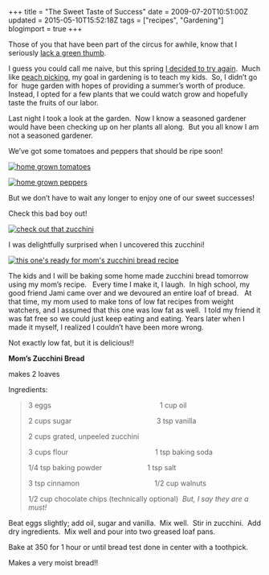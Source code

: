 +++
title = "The Sweet Taste of Success"
date = 2009-07-20T10:51:00Z
updated = 2015-05-10T15:52:18Z
tags = ["recipes", "Gardening"]
blogimport = true 
+++

Those of you that have been part of the circus for awhile, know that I seriously [lack a green thumb](http://lifeatthecircus.com/2008/03/31/my-not-so-green-thumb/).&#160; 

I guess you could call me naive, but this spring [I decided to try again](http://lifeatthecircus.com/2009/05/19/wow-i-did-it/).&#160; Much like [peach picking](http://lifeatthecircus.com/2009/07/16/millions-of-peaches-peaches-for-me/), my goal in gardening is to teach my kids.&#160; So, I didn’t go for&#160; huge garden with hopes of providing a summer’s worth of produce.&#160; Instead, I opted for a few plants that we could watch grow and hopefully taste the fruits of our labor.&#160; 

Last night I took a look at the garden.&#160; Now I know a seasoned gardener would have been checking up on her plants all along.&#160; But you all know I am not a seasoned gardener.&#160; 

We’ve got some tomatoes and peppers that should be ripe soon!&#160; 

[![home grown tomatoes](https://latc.s3.amazonaws.com/wp-content/uploads/2009/07/IMG_0717.jpg "home grown tomatoes")](https://latc.s3.amazonaws.com/wp-content/uploads/2009/07/IMG_0717.jpg)

[![home grown peppers](https://latc.s3.amazonaws.com/wp-content/uploads/2009/07/IMG_0718.jpg "home grown peppers")]()

But we don’t have to wait any longer to enjoy one of our sweet successes! 

Check this bad boy out! 

[![check out that zucchini](https://latc.s3.amazonaws.com/wp-content/uploads/2009/07/IMG_0719.jpg "check out that zucchini")](https://latc.s3.amazonaws.com/wp-content/uploads/2009/07/IMG_0719.jpg)

I was delightfully surprised when I uncovered this zucchini!

[![this one&#39;s ready for mom&#39;s zucchini bread recipe](https://latc.s3.amazonaws.com/wp-content/uploads/2009/07/IMG_0720.jpg "this one&#39;s ready for mom&#39;s zucchini bread recipe")](https://latc.s3.amazonaws.com/wp-content/uploads/2009/07/IMG_0720.jpg)

The kids and I will be baking some home made zucchini bread tomorrow using my mom’s recipe.&#160;&#160; Every time I make it, I laugh.&#160; In high school, my good friend Jami came over and we devoured an entire loaf of bread.&#160;&#160; At that time, my mom used to make tons of low fat recipes from weight watchers, and I assumed that this one was low fat as well.&#160; I told my friend it was fat free so we could just keep eating and eating. Years later when I made it myself, I realized I couldn’t have been more wrong.&#160; 

Not exactly low fat, but it is delicious!!&#160; 

**Mom’s Zucchini Bread** &#160; 

makes 2 loaves

Ingredients:&#160; 
  > 
> 3 eggs&#160;&#160;&#160;&#160;&#160;&#160;&#160;&#160;&#160;&#160;&#160;&#160;&#160;&#160;&#160;&#160;&#160;&#160;&#160;&#160;&#160;&#160;&#160;&#160;&#160;&#160;&#160;&#160;&#160;&#160;&#160;&#160;&#160;&#160;&#160;&#160;&#160;&#160;&#160;&#160;&#160;&#160;&#160;&#160;&#160;&#160;&#160;&#160;&#160;&#160;&#160;&#160;&#160;&#160; 1 cup oil
> 
> 
> 
> 2 cups sugar&#160;&#160;&#160;&#160;&#160;&#160;&#160;&#160;&#160;&#160;&#160;&#160;&#160;&#160;&#160;&#160;&#160;&#160;&#160;&#160;&#160;&#160;&#160;&#160;&#160;&#160;&#160;&#160;&#160;&#160;&#160;&#160;&#160;&#160;&#160;&#160;&#160;&#160;&#160;&#160;&#160;&#160; 3 tsp vanilla&#160;&#160;&#160;&#160;&#160;&#160;&#160;&#160;&#160;&#160;&#160;&#160;&#160;&#160;&#160;&#160;&#160;&#160;&#160;&#160;&#160;&#160;&#160;&#160; 
> 
> 
> 
> 2 cups grated, unpeeled zucchini
> 
> 
> 
> 3 cups flour&#160;&#160;&#160;&#160;&#160;&#160;&#160;&#160;&#160;&#160;&#160;&#160;&#160;&#160;&#160;&#160;&#160;&#160;&#160;&#160;&#160;&#160;&#160;&#160;&#160;&#160;&#160;&#160;&#160;&#160;&#160;&#160;&#160;&#160;&#160;&#160;&#160;&#160;&#160;&#160;&#160;&#160;&#160; 1 tsp baking soda
> 
> 
> 
> 1/4 tsp baking powder&#160;&#160;&#160;&#160;&#160;&#160;&#160;&#160;&#160;&#160;&#160;&#160;&#160;&#160;&#160;&#160;&#160;&#160;&#160;&#160;&#160;&#160; 1 tsp salt
> 
> 
> 
> 3 tsp cinnamon&#160;&#160;&#160;&#160;&#160;&#160;&#160;&#160;&#160;&#160;&#160;&#160;&#160;&#160;&#160;&#160;&#160;&#160;&#160;&#160;&#160;&#160;&#160;&#160;&#160;&#160;&#160;&#160;&#160;&#160;&#160;&#160;&#160;&#160;&#160;&#160;&#160; 1/2 cup walnuts
> 
> 
> 
> 1/2 cup chocolate chips (technically optional)&#160; _But, I say they are a must!_
>   


Beat eggs slightly; add oil, sugar and vanilla.&#160; Mix well.&#160; Stir in zucchini.&#160; Add dry ingredients.&#160; Mix well and pour into two greased loaf pans.



Bake at 350 for 1 hour or until bread test done in center with a toothpick. 



Makes a very moist bread!!&#160; 

